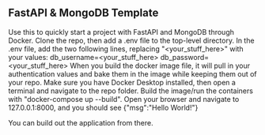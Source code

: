 FastAPI & MongoDB Template
---------------------------
Use this to quickly start a project with FastAPI and MongoDB through Docker. 
Clone the repo, then add a .env file to the top-level directory.
In the .env file, add the two following lines, replacing "<your_stuff_here>" with your values:
db_username=<your_stuff_here>
db_password=<your_stuff_here>
When you build the docker image file, it will pull in your authentication values and bake them in the image while keeping them out of your repo.
Make sure you have Docker Desktop installed, then open a terminal and navigate to the repo folder.
Build the image/run the containers with "docker-compose up --build".
Open your browser and navigate to 127.0.0.1:8000, and you should see {"msg":"Hello World!"}

You can build out the application from there.
